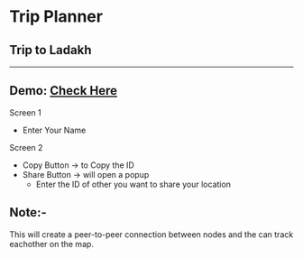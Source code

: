 # Trip Planner

## Trip to Ladakh


----------------------------------------------------------------
Demo: [Check Here](https://siddharthasharma04.github.io/trip-planner/)
----------------------------------------------------------------


Screen 1
  - Enter Your Name

Screen 2
  - Copy Button -> to Copy the ID
  - Share Button -> will open a popup 
    - Enter the ID of other you want to share your location


## Note:-

This will create a peer-to-peer connection between nodes and the can track eachother on the map.
